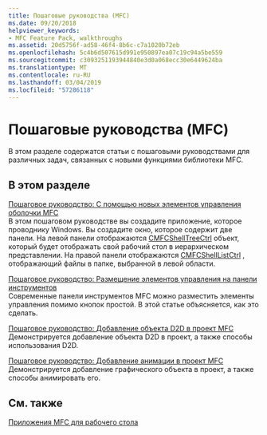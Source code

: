 ```yaml
---
title: Пошаговые руководства (MFC)
ms.date: 09/20/2018
helpviewer_keywords:
- MFC Feature Pack, walkthroughs
ms.assetid: 20d5756f-ad58-46f4-8b6c-c7a1020b72eb
ms.openlocfilehash: 5c4b6d507615d991e950897ea07c19c94a5be559
ms.sourcegitcommit: c3093251193944840e3d0a068ecc30e6449624ba
ms.translationtype: MT
ms.contentlocale: ru-RU
ms.lasthandoff: 03/04/2019
ms.locfileid: "57286118"
---
```

# <a name="walkthroughs-mfc"></a>Пошаговые руководства (MFC)

В этом разделе содержатся статьи с пошаговыми руководствами для различных задач, связанных с новыми функциями библиотеки MFC.

## <a name="in-this-section"></a>В этом разделе

[Пошаговое руководство: С помощью новых элементов управления оболочки MFC](../mfc/walkthrough-using-the-new-mfc-shell-controls.md)<br/>
В этом пошаговом руководстве вы создадите приложение, которое проводнику Windows. Вы создадите окно, которое содержит две панели. На левой панели отображаются [CMFCShellTreeCtrl](../mfc/reference/cmfcshelltreectrl-class.md) объект, который будет отображать свой рабочий стол в иерархическом представлении. На правой панели отображаются [CMFCShellListCtrl](../mfc/reference/cmfcshelllistctrl-class.md) , отображающий файлы в папке, выбранной в левой области.

[Пошаговое руководство: Размещение элементов управления на панели инструментов](../mfc/walkthrough-putting-controls-on-toolbars.md)<br/>
Современные панели инструментов MFC можно разместить элементы управления помимо кнопок простой. В этой статье объясняется, как это сделать.

[Пошаговое руководство: Добавление объекта D2D в проект MFC](../mfc/walkthrough-adding-a-d2d-object-to-an-mfc-project.md)<br/>
Демонстрируется добавление объекта D2D в проект, а также способы использования D2D.

[Пошаговое руководство: Добавление анимации в проект MFC](../mfc/walkthrough-adding-animation-to-an-mfc-project.md)<br/>
Демонстрируется добавление графического объекта в проект, а также способы анимировать его.

## <a name="see-also"></a>См. также

[Приложения MFC для рабочего стола](../mfc/mfc-desktop-applications.md)
